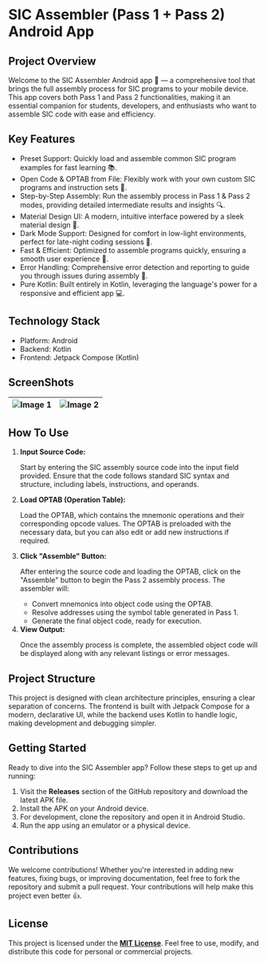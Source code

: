 <h1>SIC Assembler (Pass 1 + Pass 2) Android App</h1>

<h2>Project Overview</h2>
<p>Welcome to the SIC Assembler Android app 🤖 — a comprehensive tool that brings the full assembly process for SIC
    programs to your mobile device. This app covers both Pass 1 and Pass 2 functionalities, making it an essential
    companion for students, developers, and enthusiasts who want to assemble SIC code with ease and efficiency.</p>

<h2>Key Features</h2>
<ul>
    <li>Preset Support: Quickly load and assemble common SIC program examples for fast learning 📚.</li>
    <li>Open Code & OPTAB from File: Flexibly work with your own custom SIC programs and instruction sets 📁.</li>
    <li>Step-by-Step Assembly: Run the assembly process in Pass 1 & Pass 2 modes, providing detailed intermediate
        results and insights 🔍.</li>
    <li>Material Design UI: A modern, intuitive interface powered by a sleek material design 🎨.</li>
    <li>Dark Mode Support: Designed for comfort in low-light environments, perfect for late-night coding sessions 🌙.
    </li>
    <li>Fast & Efficient: Optimized to assemble programs quickly, ensuring a smooth user experience 🚀.</li>
    <li>Error Handling: Comprehensive error detection and reporting to guide you through issues during assembly 🚨.</li>
    <li>Pure Kotlin: Built entirely in Kotlin, leveraging the language's power for a responsive and efficient app 💻.
    </li>
</ul>

<h2>Technology Stack</h2>
<ul>
    <li>Platform: Android</li>
    <li>Backend: Kotlin</li>
    <li>Frontend: Jetpack Compose (Kotlin)</li>
</ul>

<h2>ScreenShots</h2>

| ![Image 1](https://envs.sh/WGF.png) | ![Image 2](https://envs.sh/WGt.png) |
|:-----------------------------------:|:----------------------------------:|



<h2>How To Use</h2>

<ol>
  <li><strong>Input Source Code:</strong> 
    <p>Start by entering the SIC assembly source code into the input field provided. Ensure that the code follows standard SIC syntax and structure, including labels, instructions, and operands.</p>
  </li>
  
  <li><strong>Load OPTAB (Operation Table):</strong> 
    <p>Load the OPTAB, which contains the mnemonic operations and their corresponding opcode values. The OPTAB is preloaded with the necessary data, but you can also edit or add new instructions if required.</p>
  </li>
  
  <li><strong>Click "Assemble" Button:</strong> 
    <p>After entering the source code and loading the OPTAB, click on the "Assemble" button to begin the Pass 2 assembly process. The assembler will:</p>
    <ul>
      <li>Convert mnemonics into object code using the OPTAB.</li>
      <li>Resolve addresses using the symbol table generated in Pass 1.</li>
      <li>Generate the final object code, ready for execution.</li>
    </ul>
  </li>
  
  <li><strong>View Output:</strong> 
    <p>Once the assembly process is complete, the assembled object code will be displayed along with any relevant listings or error messages.</p>
  </li>
</ol>


<h2>Project Structure</h2>
<p>This project is designed with clean architecture principles, ensuring a clear separation of concerns. The frontend is
    built with Jetpack Compose for a modern, declarative UI, while the backend uses Kotlin to handle logic, making
    development and debugging simpler.</p>

<h2>Getting Started</h2>
<p>Ready to dive into the SIC Assembler app? Follow these steps to get up and running:</p>
<ol>
    <li>Visit the <strong>Releases</strong> section of the GitHub repository and download the latest APK file.</li>
    <li>Install the APK on your Android device.</li>
    <li>For development, clone the repository and open it in Android Studio.</li>
    <li>Run the app using an emulator or a physical device.</li>
</ol>

<h2>Contributions</h2>
<p>We welcome contributions! Whether you're interested in adding new features, fixing bugs, or improving documentation,
    feel free to fork the repository and submit a pull request. Your contributions will help make this project even
    better 👍.</p>

<h2>License</h2>
<p>This project is licensed under the <strong><a href="LICENSE">MIT License</a></strong>. Feel free to use, modify, and
    distribute this code for personal or commercial projects.</p>
